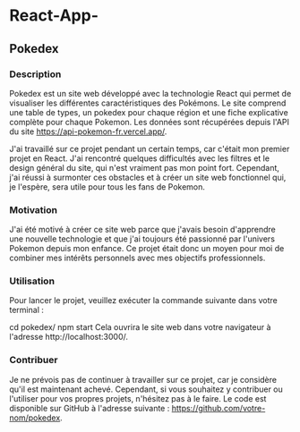 # React-App-
## Pokedex
### Description
Pokedex est un site web développé avec la technologie React qui permet de visualiser les différentes caractéristiques des Pokémons. Le site comprend une table de types, un pokedex pour chaque région et une fiche explicative complète pour chaque Pokemon. Les données sont récupérées depuis l'API du site https://api-pokemon-fr.vercel.app/.

J'ai travaillé sur ce projet pendant un certain temps, car c'était mon premier projet en React. J'ai rencontré quelques difficultés avec les filtres et le design général du site, qui n'est vraiment pas mon point fort. Cependant, j'ai réussi à surmonter ces obstacles et à créer un site web fonctionnel qui, je l'espère, sera utile pour tous les fans de Pokemon.

### Motivation
J'ai été motivé à créer ce site web parce que j'avais besoin d'apprendre une nouvelle technologie et que j'ai toujours été passionné par l'univers Pokemon depuis mon enfance. Ce projet était donc un moyen pour moi de combiner mes intérêts personnels avec mes objectifs professionnels.

### Utilisation
Pour lancer le projet, veuillez exécuter la commande suivante dans votre terminal :

cd pokedex/
npm start
Cela ouvrira le site web dans votre navigateur à l'adresse http://localhost:3000/.

### Contribuer
Je ne prévois pas de continuer à travailler sur ce projet, car je considère qu'il est maintenant achevé. Cependant, si vous souhaitez y contribuer ou l'utiliser pour vos propres projets, n'hésitez pas à le faire. Le code est disponible sur GitHub à l'adresse suivante : https://github.com/votre-nom/pokedex.
